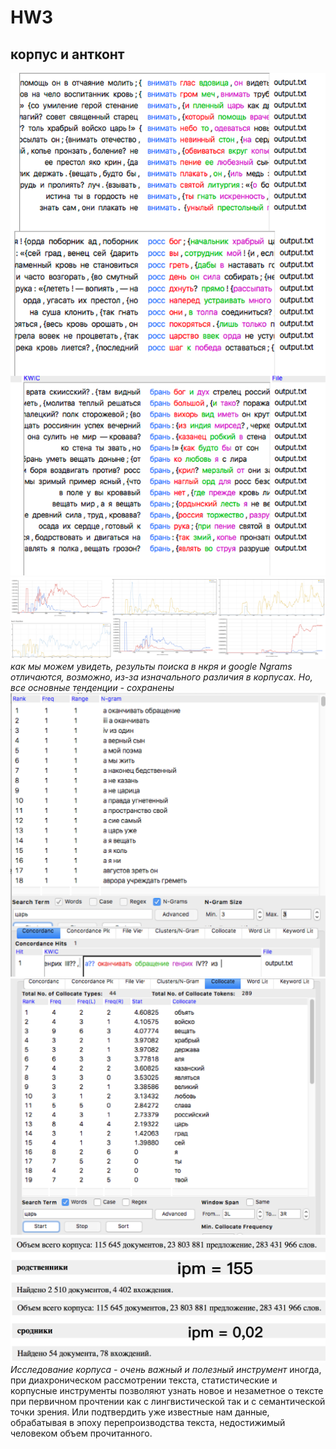 # HW3
## корпус и антконт
![rjyrjhlfyc](1.png)
![главный медведь](2.png)
*как мы можем увидеть, результы поиска в нкря и google Ngrams отличаются, возможно, из-за изначального различия в корпусах. Но, все основные тенденции - сохранены*
![главный меедь](3.png)
![главный мдь](4.png)
![гедведь](5.png)
*Исследование корпуса - очень важный и полезный инструмент*
иногда, при диахроническом рассмотрении текста, статистические и корпусные инструменты позволяют узнать новое
и незаметное о тексте при первичном прочтении как с лингвистической так и с семантической точки зрения. Или подтвердить уже известные нам данные, обрабатывая в эпоху перепроизводства текста, недостижимый человеком объем прочитанного.
